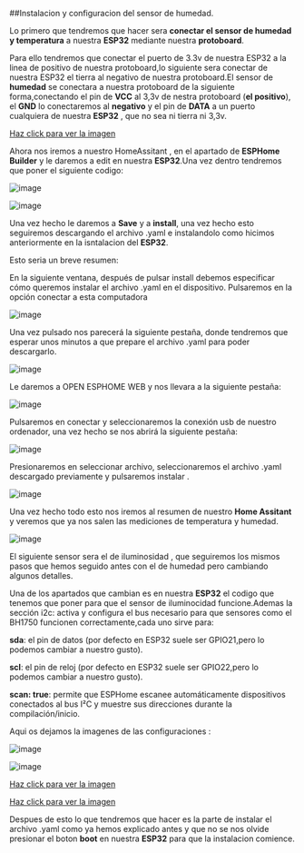 ##Instalacion y configuracion del sensor de humedad.

Lo primero que tendremos que hacer sera **conectar el sensor de humedad y temperatura** a nuestra **ESP32** mediante nuestra **protoboard**.

Para ello tendremos que conectar el puerto de 3.3v de nuestra ESP32 a la linea de positivo de nuestra protoboard,lo siguiente sera conectar de nuestra ESP32 el tierra al negativo de nuestra protoboard.El sensor de **humedad** se conectara a nuestra protoboard de la siguiente forma,conectando el pin de **VCC** al 3,3v de nestra protoboard (**el positivo**), el **GND** lo conectaremos al **negativo** y el pin de **DATA** a un puerto cualquiera de nuestra **ESP32** , que no sea ni tierra ni 3,3v.

<a href="https://github.com/user-attachments/assets/9f0f28a1-d377-4959-adff-066f3880555a" target="_blank">Haz click para ver la imagen</a>


Ahora nos iremos a nuestro HomeAssitant , en el apartado de **ESPHome Builder** y le daremos a edit en nuestra **ESP32**.Una vez dentro tendremos que poner el siguiente codigo:

![image](https://github.com/user-attachments/assets/b5ac3b13-bc34-4227-a64f-7087bf74b86a)

![image](https://github.com/user-attachments/assets/ed6aa6d3-a31a-4096-9ea8-b0c0b231e1c7)


Una vez hecho le daremos a **Save** y a **install**, una vez hecho esto seguiremos descargando el archivo .yaml e instalandolo como hicimos anteriormente en la isntalacion del **ESP32**.

Esto seria un breve resumen:

En la siguiente ventana, después de pulsar install debemos especificar cómo queremos instalar el archivo .yaml en el dispositivo. Pulsaremos en la opción conectar a esta computadora

![image](https://github.com/user-attachments/assets/c370e0e0-8a1a-42d8-8063-2ec6b666847a)

Una vez pulsado nos parecerá la siguiente pestaña, donde tendremos que esperar unos minutos a que prepare el archivo .yaml para poder descargarlo.

![image](https://github.com/user-attachments/assets/b903edf2-7b43-4113-bd10-3b6d3f57ee7e)

Le daremos a OPEN ESPHOME WEB y nos llevara a la siguiente pestaña:

![image](https://github.com/user-attachments/assets/f51116da-3ac1-4de1-aaea-bf1b7db7f9f3)


Pulsaremos en conectar y seleccionaremos la conexión usb de nuestro ordenador, una vez hecho se nos abrirá la siguiente pestaña:

![image](https://github.com/user-attachments/assets/cf81805a-4e00-4676-83b9-536c14da9371)


Presionaremos en seleccionar archivo, seleccionaremos el archivo .yaml descargado previamente y pulsaremos instalar .

![image](https://github.com/user-attachments/assets/c4a9e80d-d1f4-4666-8de0-20dc7bf553b0)


Una vez hecho todo esto nos iremos al resumen de nuestro **Home Assitant** y veremos que ya nos salen las mediciones de temperatura y humedad.

![image](https://github.com/user-attachments/assets/720f91d8-3cf0-4d2b-b3a5-ce0562331752)

El siguiente sensor sera el de iluminosidad , que seguiremos los mismos pasos que hemos seguido antes con el de humedad pero cambiando algunos detalles.

Una de los apartados que cambian es en nuestra **ESP32** el codigo que tenemos que poner para que el sensor de iluminocidad funcione.Ademas la sección i2c: activa y configura el bus necesario para que sensores como el BH1750 funcionen correctamente,cada uno sirve para:

**sda**: el pin de datos (por defecto en ESP32 suele ser GPIO21,pero lo podemos cambiar a nuestro gusto).


**scl**: el pin de reloj (por defecto en ESP32 suele ser GPIO22,pero lo podemos cambiar a nuestro gusto).


**scan: true**: permite que ESPHome escanee automáticamente dispositivos conectados al bus I²C y muestre sus direcciones durante la compilación/inicio.


Aqui os dejamos la imagenes de las configuraciones :

![image](https://github.com/user-attachments/assets/667906ea-171a-43dc-a731-82e9decd003c)


![image](https://github.com/user-attachments/assets/16999875-80e1-438c-bbf4-f6001289f006)


<a href="https://github.com/user-attachments/assets/8dd720b3-19f4-4c24-afc8-0f2a23e0a2de" target="_blank">Haz click para ver la imagen</a>


<a href="https://github.com/user-attachments/assets/b0b499e5-8037-4f53-96c6-c7bc6cd01fc8" target="_blank">Haz click para ver la imagen</a>




Despues de esto lo que tendremos que hacer es la parte de instalar el archivo .yaml como ya hemos explicado antes y que no se nos olvide presionar el boton **boot** en nuestra **ESP32** para que la instalacion comience.
